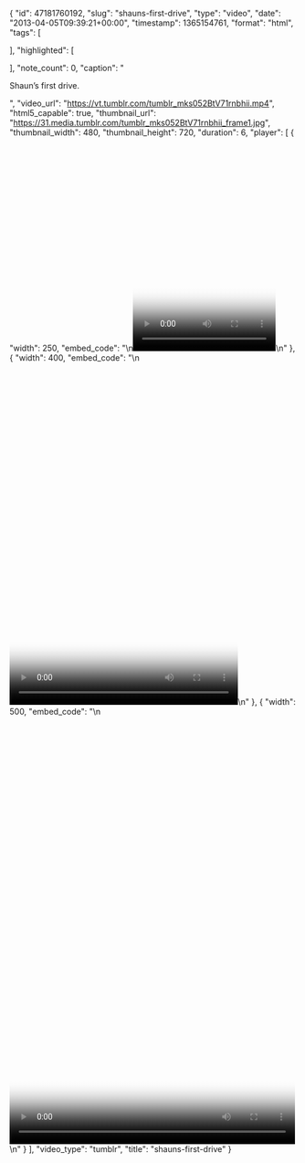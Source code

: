 {
  "id": 47181760192,
  "slug": "shauns-first-drive",
  "type": "video",
  "date": "2013-04-05T09:39:21+00:00",
  "timestamp": 1365154761,
  "format": "html",
  "tags": [

  ],
  "highlighted": [

  ],
  "note_count": 0,
  "caption": "<p>Shaun&rsquo;s first drive.</p>",
  "video_url": "https://vt.tumblr.com/tumblr_mks052BtV71rnbhii.mp4",
  "html5_capable": true,
  "thumbnail_url": "https://31.media.tumblr.com/tumblr_mks052BtV71rnbhii_frame1.jpg",
  "thumbnail_width": 480,
  "thumbnail_height": 720,
  "duration": 6,
  "player": [
    {
      "width": 250,
      "embed_code": "\n<video  id='embed-5758ede392165172796341' class='crt-video crt-skin-default' width='250' height='375' poster='https://31.media.tumblr.com/tumblr_mks052BtV71rnbhii_frame1.jpg' preload='none' data-crt-video data-crt-options='{\"autoheight\":null,\"duration\":6,\"hdUrl\":false,\"filmstrip\":{\"url\":\"https:\\/\\/67.media.tumblr.com\\/previews\\/tumblr_mks052BtV71rnbhii_filmstrip.jpg\",\"width\":\"134\",\"height\":\"200\"}}' >\n    <source src=\"https://api.tumblr.com/video_file/47181760192/tumblr_mks052BtV71rnbhii\" type=\"video/mp4\">\n</video>\n"
    },
    {
      "width": 400,
      "embed_code": "\n<video  id='embed-5758ede3932cd679673874' class='crt-video crt-skin-default' width='400' height='600' poster='https://31.media.tumblr.com/tumblr_mks052BtV71rnbhii_frame1.jpg' preload='none' data-crt-video data-crt-options='{\"autoheight\":null,\"duration\":6,\"hdUrl\":false,\"filmstrip\":{\"url\":\"https:\\/\\/67.media.tumblr.com\\/previews\\/tumblr_mks052BtV71rnbhii_filmstrip.jpg\",\"width\":\"134\",\"height\":\"200\"}}' >\n    <source src=\"https://api.tumblr.com/video_file/47181760192/tumblr_mks052BtV71rnbhii\" type=\"video/mp4\">\n</video>\n"
    },
    {
      "width": 500,
      "embed_code": "\n<video  id='embed-5758ede3944b9418687516' class='crt-video crt-skin-default' width='500' height='750' poster='https://31.media.tumblr.com/tumblr_mks052BtV71rnbhii_frame1.jpg' preload='none' data-crt-video data-crt-options='{\"autoheight\":null,\"duration\":6,\"hdUrl\":false,\"filmstrip\":{\"url\":\"https:\\/\\/67.media.tumblr.com\\/previews\\/tumblr_mks052BtV71rnbhii_filmstrip.jpg\",\"width\":\"134\",\"height\":\"200\"}}' >\n    <source src=\"https://api.tumblr.com/video_file/47181760192/tumblr_mks052BtV71rnbhii\" type=\"video/mp4\">\n</video>\n"
    }
  ],
  "video_type": "tumblr",
  "title": "shauns-first-drive"
}

